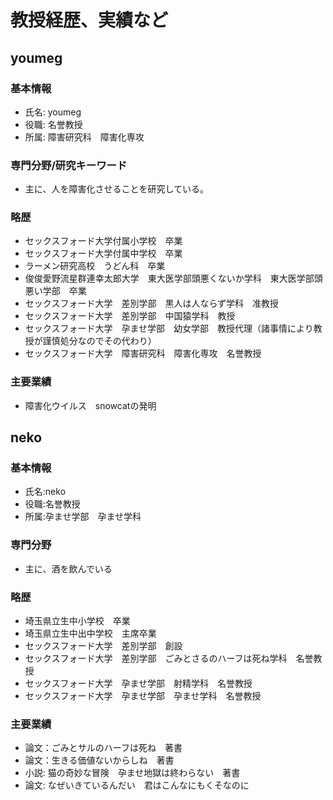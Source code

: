 # 教授経歴、実績など

## youmeg
### 基本情報
- 氏名: youmeg
- 役職: 名誉教授
- 所属: 障害研究科　障害化専攻

### 専門分野/研究キーワード
- 主に、人を障害化させることを研究している。

### 略歴
- セックスフォード大学付属小学校　卒業
- セックスフォード大学付属中学校　卒業
- ラーメン研究高校　うどん科　卒業
- 俊俊愛野流星群連幸太郎大学　東大医学部頭悪くないか学科　東大医学部頭悪い学部　卒業
- セックスフォード大学　差別学部　黒人は人ならず学科　准教授
- セックスフォード大学　差別学部　中国猿学科　教授
- セックスフォード大学　孕ませ学部　幼女学部　教授代理（諸事情により教授が謹慎処分なのでその代わり）
- セックスフォード大学　障害研究科　障害化専攻　名誉教授

### 主要業績
- 障害化ウイルス　snowcatの発明

## neko
### 基本情報
- 氏名:neko
- 役職:名誉教授
- 所属:孕ませ学部　孕ませ学科

### 専門分野
- 主に、酒を飲んでいる

### 略歴
- 埼玉県立生中小学校　卒業
- 埼玉県立生中出中学校　主席卒業
- セックスフォード大学　差別学部　創設
- セックスフォード大学　差別学部　ごみとさるのハーフは死ね学科　名誉教授
- セックスフォード大学　孕ませ学部　射精学科　名誉教授
- セックスフォード大学　孕ませ学部　孕ませ学科　名誉教授

### 主要業績
- 論文：ごみとサルのハーフは死ね　著書
- 論文：生きる価値ないからしね　著書
- 小説: 猫の奇妙な冒険　孕ませ地獄は終わらない　著書
- 論文: なぜいきているんだい　君はこんなにもくそなのに


